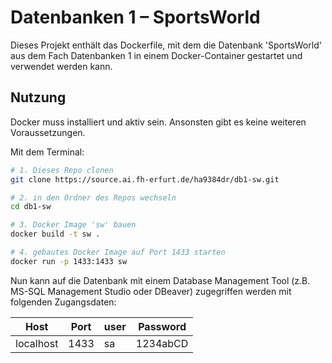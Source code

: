 # Datenbanken 1 – SportsWorld

Dieses Projekt enthält das Dockerfile, mit dem die Datenbank 'SportsWorld' aus dem Fach Datenbanken 1 in einem Docker-Container gestartet und verwendet werden kann.

## Nutzung

Docker muss installiert und aktiv sein. Ansonsten gibt es keine weiteren Voraussetzungen.

Mit dem Terminal:

```bash
# 1. Dieses Repo clonen
git clone https://source.ai.fh-erfurt.de/ha9384dr/db1-sw.git

# 2. in den Ordner des Repos wechseln
cd db1-sw

# 3. Docker Image 'sw' bauen
docker build -t sw .

# 4. gebautes Docker Image auf Port 1433 starten
docker run -p 1433:1433 sw
```

Nun kann auf die Datenbank mit einem Database Management Tool (z.B. MS-SQL Management Studio oder DBeaver) zugegriffen werden mit folgenden Zugangsdaten:


   Host   | Port | user | Password
----------|------|------|----------
localhost | 1433 |  sa  | 1234abCD